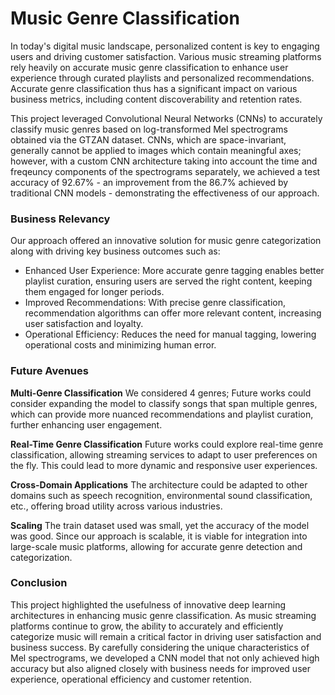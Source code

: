 # Music Genre Classification

In today's digital music landscape, personalized content is key to engaging users and driving customer satisfaction. Various music streaming platforms rely heavily on accurate music genre classification to enhance user experience through curated playlists and personalized recommendations. Accurate genre classification thus has a significant impact on various business metrics, including content discoverability and retention rates.

This project leveraged Convolutional Neural Networks (CNNs) to accurately classify music genres based on log-transformed Mel spectrograms obtained via the GTZAN dataset. CNNs, which are space-invariant, generally cannot be applied to images which contain meaningful axes; however, with a custom CNN architecture taking into account the time and freqeuncy components of the spectrograms separately, we achieved a test accuracy of 92.67% - an improvement from the 86.7% achieved by traditional CNN models - demonstrating the effectiveness of our approach. 

### Business Relevancy 

Our approach offered an innovative solution for music genre categorization along with driving key business outcomes such as:
- Enhanced User Experience: More accurate genre tagging enables better playlist curation, ensuring users are served the right content, keeping them engaged for longer periods.
- Improved Recommendations: With precise genre classification, recommendation algorithms can offer more relevant content, increasing user satisfaction and loyalty.
- Operational Efficiency: Reduces the need for manual tagging, lowering operational costs and minimizing human error.

### Future Avenues

**Multi-Genre Classification**
We considered 4 genres; Future works could consider expanding the model to classify songs that span multiple genres, which can provide more nuanced recommendations and playlist curation, further enhancing user engagement.

**Real-Time Genre Classification**
Future works could explore real-time genre classification, allowing streaming services to adapt to user preferences on the fly. This could lead to more dynamic and responsive user experiences.

**Cross-Domain Applications**
The architecture could be adapted to other domains such as speech recognition, environmental sound classification, etc., offering broad utility across various industries.

**Scaling**
The train dataset used was small, yet the accuracy of the model was good. Since our approach is scalable, it is viable for integration into large-scale music platforms, allowing for accurate genre detection and categorization.

### Conclusion
This project highlighted the usefulness of innovative deep learning architectures in enhancing music genre classification. As music streaming platforms continue to grow, the ability to accurately and efficiently categorize music will remain a critical factor in driving user satisfaction and business success. By carefully considering the unique characteristics of Mel spectrograms, we developed a CNN model that not only achieved high accuracy but also aligned closely with business needs for improved user experience, operational efficiency and customer retention. 
